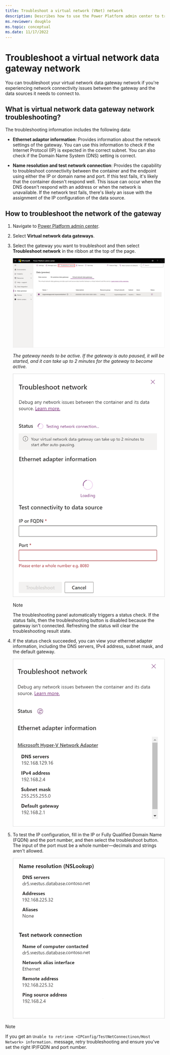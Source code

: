 ```yaml
---
title: Troubleshoot a virtual network (VNet) network
description: Describes how to use the Power Platform admin center to troubleshoot network connectivity issues between a virtual network data gateway and the data source.
ms.reviewer: dougklo
ms.topic: conceptual
ms.date: 11/17/2022
---
```


# Troubleshoot a virtual network data gateway network

You can troubleshoot your virtual network data gateway network if you're experiencing network connectivity issues between the gateway and the data sources it needs to connect to.

## What is virtual network data gateway network troubleshooting?

The troubleshooting information includes the following data:

* **Ethernet adaptor information**: Provides information about the network settings of the gateway. You can use this  information to check if the Internet Protocol (IP) is expected in the correct subnet. You can also check if the Domain Name System (DNS) setting is correct.

* **Name resolution and test network connection**: Provides the capability to troubleshoot connectivity between the container and the endpoint using either the IP or domain name and port. If this test fails, it's likely that the container doesn't respond well. This issue can occur when the DNS doesn't respond with an address or when the network is unavailable. If the network test fails, there's likely an issue with the assignment of the IP configuration of the data source.

## How to troubleshoot the network of the gateway

1. Navigate to [Power Platform admin center](https://admin.powerplatform.microsoft.com/ext/DataGateways).

2. Select **Virtual network data gateways**.

3. Select the gateway you want to troubleshoot and then select **Troubleshoot network** in the ribbon at the top of the page.

   [![Image of the Power Query admin center with Data (preview) menu item open, a gateway selected, and the Troubleshoot network selection emphasized.](media/troubleshoot-data-gateway/troubleshoot-network.png)](media/troubleshoot-data-gateway/troubleshoot-network.png#lightbox)

   _The gateway needs to be active. If the gateway is auto paused, it will be started, and it can take up to 2 minutes for the gateway to become active._

   ![Image of the Troubleshoot network panel while the network connection is being tested.](media/troubleshoot-data-gateway/testing-network-connection.png)

   >[!Note]
   >The troubleshooting panel automatically triggers a status check. If the status fails, then the troubleshooting button is disabled because the gateway isn't connected. Refreshing the status will clear the troubleshooting result state.

4. If the status check succeeded, you can view your ethernet adapter information, including the DNS servers, IPv4 address, subnet mask, and the default gateway.

   ![Image of the Troubleshoot network panel after the status check succeeded, with IP values displayed for DN servers, IPv4 address, Subnet mask, and Default gateway.](media/troubleshoot-data-gateway/status-check-succeeded.png)

5. To test the IP configuration, fill in the IP or Fully Qualified Domain Name (FQDN) and the port number, and then select the troubleshoot button. The input of the port must be a whole number&mdash;decimals and strings aren't allowed.

   ![Image of Name resolution panel with values for DNS servers, Addresses, Aliases, Name of computer contacted, Network alias interface, Remote address, and Ping source address.](media/troubleshoot-data-gateway/test-ip-configuration.png)
  
>[!Note]
>If you get an `Unable to retrieve <IPConfig/TestNetConnectinon/Host Network> information.` message, retry troubleshooting and ensure you've set the right IP/FQDN and port number.

